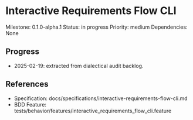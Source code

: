 # Interactive Requirements Flow CLI
Milestone: 0.1.0-alpha.1
Status: in progress
Priority: medium
Dependencies: None

## Progress
- 2025-02-19: extracted from dialectical audit backlog.

## References
- Specification: docs/specifications/interactive-requirements-flow-cli.md
- BDD Feature: tests/behavior/features/interactive_requirements_flow_cli.feature
